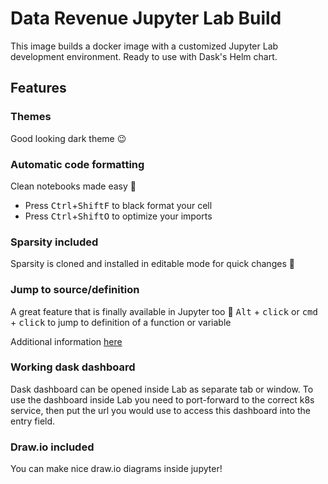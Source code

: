 # Data Revenue Jupyter Lab Build

This image builds a docker image with a customized Jupyter Lab development
environment. Ready to use with Dask's Helm chart.

## Features

### Themes
Good looking dark theme 😉

### Automatic code formatting
Clean notebooks made easy 🤩
- Press <kbd>Ctrl</kbd>+<kbd>Shift</kbd><kbd>F</kbd> to black format your cell
- Press <kbd>Ctrl</kbd>+<kbd>Shift</kbd><kbd>O</kbd> to optimize your imports

### Sparsity included
Sparsity is cloned and installed in editable mode for quick changes 👾

### Jump to source/definition
A great feature that is finally available in Jupyter too 🌈
<kbd>Alt</kbd> + <kbd>click</kbd> or <kbd>cmd</kbd> + <kbd>click</kbd> to jump to definition of a function or variable

Additional information [here](https://github.com/krassowski/jupyterlab-go-to-definition)

### Working dask dashboard
Dask dashboard can be opened inside Lab as separate tab or window. To use the
dashboard inside Lab you need to port-forward to the correct k8s service, then
put the url you would use to access this dashboard into the entry field.

### Draw.io included
You can make nice draw.io diagrams inside jupyter!
